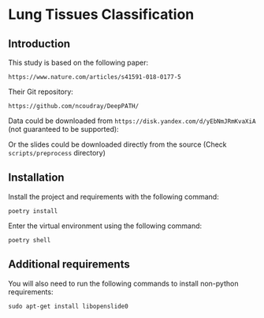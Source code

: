 # Lung Tissues Classification

## Introduction

This study is based on the following paper: 

`https://www.nature.com/articles/s41591-018-0177-5`

Their Git repository:

`https://github.com/ncoudray/DeepPATH/`

Data could be downloaded from `https://disk.yandex.com/d/yEbNmJRmKvaXiA` (not guaranteed to be supported):

Or the slides could be downloaded directly from the source (Check `scripts/preprocess` directory)

## Installation

Install the project and requirements with the following command:

`poetry install`

Enter the virtual environment using the following command:

`poetry shell`

## Additional requirements

You will also need to run the following commands to install non-python requirements:

`sudo apt-get install libopenslide0`
